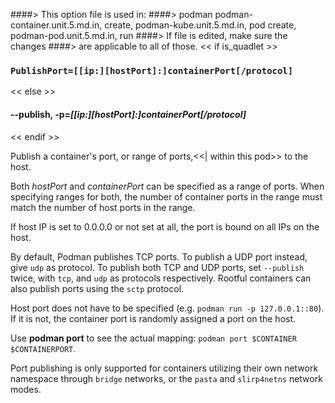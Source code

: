####> This option file is used in:
####>   podman podman-container.unit.5.md.in, create, podman-kube.unit.5.md.in, pod create, podman-pod.unit.5.md.in, run
####> If file is edited, make sure the changes
####> are applicable to all of those.
<< if is_quadlet >>
### `PublishPort=[[ip:][hostPort]:]containerPort[/protocol]`
<< else >>
#### **--publish**, **-p**=*[[ip:][hostPort]:]containerPort[/protocol]*
<< endif >>

Publish a container's port, or range of ports,<<| within this pod>> to the host.

Both *hostPort* and *containerPort* can be specified as a range of ports.
When specifying ranges for both, the number of container ports in the
range must match the number of host ports in the range.

If host IP is set to 0.0.0.0 or not set at all, the port is bound on all IPs on the host.

By default, Podman publishes TCP ports. To publish a UDP port instead, give
`udp` as protocol. To publish both TCP and UDP ports, set `--publish` twice,
with `tcp`, and `udp` as protocols respectively. Rootful containers can also
publish ports using the `sctp` protocol.

Host port does not have to be specified (e.g. `podman run -p 127.0.0.1::80`).
If it is not, the container port is randomly assigned a port on the host.

Use **podman port** to see the actual mapping: `podman port $CONTAINER $CONTAINERPORT`.

Port publishing is only supported for containers utilizing their own network namespace
through `bridge` networks, or the `pasta` and `slirp4netns` network modes.
